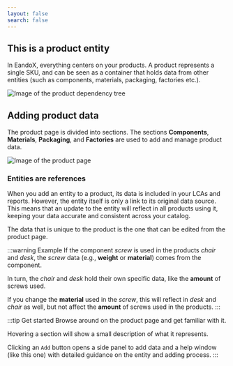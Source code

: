 ```yaml
---
layout: false
search: false
---
```


<script setup>
import { useData } from 'vitepress'
import MinidocStyles from '../MinidocStyles.vue'
const { site, frontmatter } = useData()
</script>

<MinidocStyles />

## This is a product entity

In EandoX, everything centers on your products. A product represents a single SKU, and can be seen as a container that holds data from other entities (such as components, materials, packaging, factories etc.).

![Image of the product dependency tree](/minidocs/products/product-diagram.jpg)

## Adding product data

The product page is divided into sections. The sections **Components**, **Materials**, **Packaging**, and **Factories** are used to add and manage product data.

![Image of the product page](/images/minidocs/products/sections.jpg)

### Entities are references

When you add an entity to a product, its data is included in your LCAs and reports. However, the entity itself is only a link to its original data source. This means that an update to the entity will reflect in all products using it, keeping your data accurate and consistent across your catalog.

The data that is unique to the product is the one that can be edited from the product page.

:::warning Example
If the component _screw_ is used in the products _chair_ and _desk_, the _screw_ data (e.g., **weight** or **material**) comes from the component.

In turn, the _chair_ and _desk_ hold their own specific data, like the **amount** of screws used.

If you change the **material** used in the _screw_, this will reflect in _desk_ and _chair_ as well, but not affect the **amount** of screws used in the products.
:::

:::tip Get started
Browse around on the product page and get familiar with it.

Hovering a section will show a small description of what it represents.

Clicking an `Add` button opens a side panel to add data and a help window (like this one) with detailed guidance on the entity and adding process.
:::

<!--
:::tip Learn more
Click the question mark icon next to each sections title to learn more about it.

For a full in-depth explanation of the product page, the different sections, and product creation in general,  click the `Read full docs` button at the top right of this window.
:::
-->






